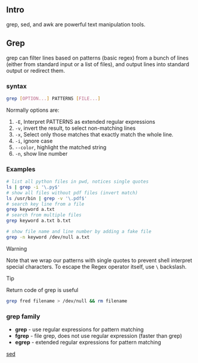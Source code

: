 ## Intro

grep, sed, and awk are powerful text manipulation tools.

## Grep

grep can filter lines based on patterns (basic regex) from a bunch of lines (either from standard input or a list of files), and output lines into standard output or redirect them.

### syntax

```bash
grep [OPTION...] PATTERNS [FILE...]
```

Normally options are:

1. `-E`, Interpret PATTERNS as extended regular expressions
2. `-v`, invert the result, to select non-matching lines
3. `-x`, Select  only  those  matches  that  exactly  match  the whole line.
4. `-i`, ignore case
5. `--color`, highlight the matched string
6. `-n`, show line number

### Examples

```bash
# list all python files in pwd, notices single quotes
ls | grep -i '\.py$' 
# show all files without pdf files (invert match)
ls /usr/bin | grep -v '\.pdf$' 
# search key line from a file
grep keyword a.txt
# search from multiple files
grep keyword a.txt b.txt

# show file name and line number by adding a fake file
grep -n keyword /dev/null a.txt
```

> [!warning]
>
> Note that we wrap our patterns with single quotes to prevent shell interpret special characters. To escape the Regex operator itself, use `\` backslash.

> [!tip]
>
> Return code of grep is useful
>
> ```bash
> grep fred filename > /dev/null && rm filename
> ```

### grep family

* **grep** - use regular expressions for pattern matching
* **fgrep** - file grep, does not use regular expression (faster than grep)
* **egrep** - extended regular expressions for pattern matching



[sed](sed.md)

​																																																																																							

